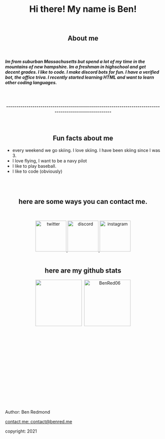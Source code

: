 <h1 align="center">Hi there! My name is Ben!</h1>
<br>

<h2 align="center"> About me </h2>
<br>
<h5> Im from suburban Massachusetts but spend a lot of my time in the mountains of new hampshire. Im a freshman in highschool and get decent grades. I like to code. I make discord bots for fun. I have a verified bot, the office triva. I recently started learning HTML and want to learn other coding languages.</h5>

<br>


<h4 align="center">--------------------------------------------------------------------------------------------------------</h4>
<br>

<h2 align="center">Fun facts about me</h2>
<p align="center"> 
  <ul>
<li> every weekend we go skiing. I love skiing. I have been skiing since I was 3. </li>
<li> I love flying, I want to be a navy pilot </li>
<li> I like to play baseball.  </li>
<li> I like to code (obviously) </li>
</ul>
</a>
   <br>
   <br>

<h2 align="center">here are some ways you can contact me.</h2> 
<br>
<p align="center">
  <a href="https://twitter.com/Ben69810452" title="twitter">
        <img src="http://3.bp.blogspot.com/-NxouMmz2bOY/T8_ac97cesI/AAAAAAAAGg0/e3vY1_bdnbE/s1600/Twitter+logo+2012.png" alt="twitter" width="100" height="100" />
    </a>
     <a href="https://discord.gg/hsrnUuJXQk" title="discord">
        <img src="https://maxcdn.icons8.com/Share/icon/Logos/discord_logo1600.png" alt="discord" width="100" height="100" />
    </a>
       <a href="https://www.instagram.com/benred06/" title="instagram">
        <img src="https://upload.wikimedia.org/wikipedia/commons/thumb/e/e7/Instagram_logo_2016.svg/1200px-Instagram_logo_2016.svg.png" alt="instagram" width="100" height="100" />
    </a>

<br>
<br>
<h2 align="center">here are my github stats</h2> 
</p>
<p align="center">
    <img height="150px" src="https://github-readme-stats.vercel.app/api?username=BenRed06&show_icons=true&count_private=true&theme=tokyonight&hide=issues,contribs" />&nbsp;
    <img height="150px" src="https://github-readme-stats.vercel.app/api/top-langs/?username=BenRed06&layout=compact&count_private=true&theme=vue-dark" alt="BenRed06" />
</p>
<br>
<br>
<br>
<br>
<br>
<br>
<br>
<br>
<br>
<br>
<br>
<br>
<br>
<br>



<footer>
  <p>Author: Ben Redmond</p>
  <p><a href="mailto:contact@benred.me">contact me: contact@benred.me</a></p>
  <p>copyright: 2021</p>
</footer>

